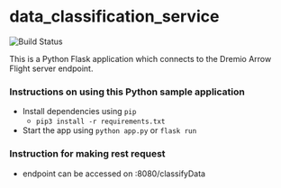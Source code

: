 # data_classification_service
![Build Status](https://github.com/dremio-hub/arrow-flight-client-examples/workflows/python-build/badge.svg)

This is a Python Flask application which connects to the Dremio Arrow Flight server endpoint. 

### Instructions on using this Python sample application
- Install dependencies using `pip` 
  - `pip3 install -r requirements.txt`
- Start the app using `python app.py` or `flask run`

### Instruction for making rest request
- endpoint can be accessed on <hostname>:8080/classifyData
